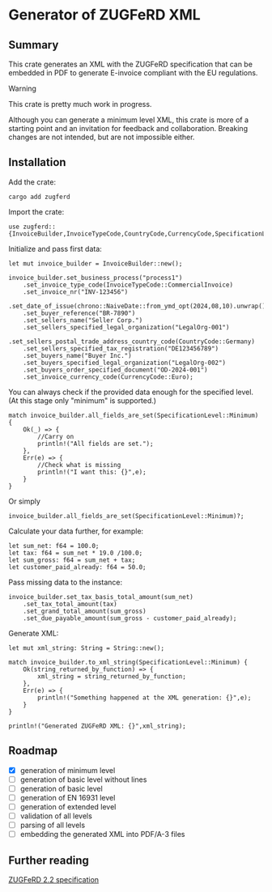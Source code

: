# Generator of ZUGFeRD XML
## Summary
This crate generates an XML with the ZUGFeRD specification that can be embedded in PDF to generate E-invoice compliant with the EU regulations.

> [!WARNING]
> This crate is pretty much work in progress.

Although you can generate a minimum level XML, this crate is more of a starting point and an invitation for feedback and collaboration. Breaking changes are not intended, but are not impossible either.

## Installation
Add the crate:
~~~
cargo add zugferd
~~~
Import the crate:
~~~
use zugferd::{InvoiceBuilder,InvoiceTypeCode,CountryCode,CurrencyCode,SpecificationLevel};
~~~
Initialize and pass first data:
~~~
let mut invoice_builder = InvoiceBuilder::new();

invoice_builder.set_business_process("process1")
    .set_invoice_type_code(InvoiceTypeCode::CommercialInvoice)
    .set_invoice_nr("INV-123456")
    .set_date_of_issue(chrono::NaiveDate::from_ymd_opt(2024,08,10).unwrap())
    .set_buyer_reference("BR-7890")
    .set_sellers_name("Seller Corp.")
    .set_sellers_specified_legal_organization("LegalOrg-001")
    .set_sellers_postal_trade_address_country_code(CountryCode::Germany)
    .set_sellers_specified_tax_registration("DE123456789")
    .set_buyers_name("Buyer Inc.")
    .set_buyers_specified_legal_organization("LegalOrg-002")
    .set_buyers_order_specified_document("OD-2024-001")
    .set_invoice_currency_code(CurrencyCode::Euro);
~~~
You can always check if the provided data enough for the specified level. (At this stage only "minimum" is supported.)
~~~
match invoice_builder.all_fields_are_set(SpecificationLevel::Minimum) {
    Ok(_) => {
        //Carry on
        println!("All fields are set.");
    },
    Err(e) => {
        //Check what is missing
        println!("I want this: {}",e);
    }
}
~~~
Or simply
~~~
invoice_builder.all_fields_are_set(SpecificationLevel::Minimum)?;
~~~
Calculate your data further, for example:
~~~
let sum_net: f64 = 100.0;
let tax: f64 = sum_net * 19.0 /100.0;
let sum_gross: f64 = sum_net + tax;
let customer_paid_already: f64 = 50.0;
~~~
Pass missing data to the instance:
~~~    
invoice_builder.set_tax_basis_total_amount(sum_net)
    .set_tax_total_amount(tax)
    .set_grand_total_amount(sum_gross)
    .set_due_payable_amount(sum_gross - customer_paid_already);
~~~
Generate XML:
~~~
let mut xml_string: String = String::new();

match invoice_builder.to_xml_string(SpecificationLevel::Minimum) {
    Ok(string_returned_by_function) => {
        xml_string = string_returned_by_function;
    },
    Err(e) => {
        println!("Something happened at the XML generation: {}",e);
    }
}

println!("Generated ZUGFeRD XML: {}",xml_string);
~~~
## Roadmap
- [x] generation of minimum level
- [ ] generation of basic level without lines
- [ ] generation of basic level
- [ ] generation of EN 16931 level
- [ ] generation of extended level
- [ ] validation of all levels
- [ ] parsing of all levels
- [ ] embedding the generated XML into PDF/A-3 files
## Further reading

[ZUGFeRD 2.2 specification](https://www.ferd-net.de/standards/zugferd-2.2/index.html)
